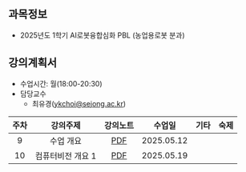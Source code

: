 ## 과목정보
- 2025년도 1학기 AI로봇융합심화 PBL (농업용로봇 분과)
  
## 강의계획서
- 수업시간: 월(18:00-20:30) 
- 담당교수
  - 최유경(ykchoi@sejong.ac.kr)
  
| 주차 | 강의주제 | 강의노트 | 수업일 | 기타 | 숙제 |
|:---:|:---:|:---:|:---:|:---:|:---:|
| 9 | 수업 개요 | [PDF](https://github.com/sejongresearch/2025.AIRobot.PBL/blob/main/LectureNote/%5BAI%E1%84%85%E1%85%A9%E1%84%87%E1%85%A9%E1%86%BA%E1%84%8B%E1%85%B2%E1%86%BC%E1%84%92%E1%85%A1%E1%86%B8%E1%84%89%E1%85%B5%E1%86%B7%E1%84%92%E1%85%AA(PBL)-%E1%84%82%E1%85%A9%E1%86%BC%E1%84%8B%E1%85%A5%E1%86%B8%E1%84%85%E1%85%A9%E1%84%87%E1%85%A9%E1%86%BA%E1%84%86%E1%85%A9%E1%84%83%E1%85%B2%E1%86%AF%5D%5B9%E1%84%8C%E1%85%AE%E1%84%8E%E1%85%A1%5D%20%E1%84%82%E1%85%A9%E1%86%BC%E1%84%8B%E1%85%A5%E1%86%B8%E1%84%8B%E1%85%AD%E1%86%BC%20%E1%84%85%E1%85%A9%E1%84%87%E1%85%A9%E1%86%BA%20(2025).pdf) | 2025.05.12 |  | | 
| 10 | 컴퓨터비전 개요 1 | [PDF](https://github.com/sejongresearch/2025.AIRobot.PBL/blob/main/LectureNote/%5BAI%E1%84%85%E1%85%A9%E1%84%87%E1%85%A9%E1%86%BA%E1%84%8B%E1%85%B2%E1%86%BC%E1%84%92%E1%85%A1%E1%86%B8%E1%84%89%E1%85%B5%E1%86%B7%E1%84%92%E1%85%AA(PBL)-%E1%84%82%E1%85%A9%E1%86%BC%E1%84%8B%E1%85%A5%E1%86%B8%E1%84%85%E1%85%A9%E1%84%87%E1%85%A9%E1%86%BA%E1%84%86%E1%85%A9%E1%84%83%E1%85%B2%E1%86%AF%5D%5B10%E1%84%8C%E1%85%AE%E1%84%8E%E1%85%A1%5D%20%E1%84%82%E1%85%A9%E1%86%BC%E1%84%8B%E1%85%A5%E1%86%B8%E1%84%8B%E1%85%AD%E1%86%BC%20%E1%84%85%E1%85%A9%E1%84%87%E1%85%A9%E1%86%BA%20(2025).pdf) | 2025.05.19 |  | | 





